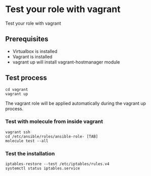 # Test your role with vagrant

Test your role with vagrant

## Prerequisites

  * Virtualbox is installed
  * Vagrant is installed
  * vagrant up will install vagrant-hostmanager module

## Test process

```
cd vagrant
vagrant up
```

The vagrant role will be applied automatically during the vagrant up process.

### Test with molecule from inside vagrant

```
vagrant ssh
cd /etc/ansible/roles/ansible-role- [TAB]
molecule test --all
```

### Test the installation

```
iptables-restore --test /etc/iptables/rules.v4
systemctl status iptables.service
```
